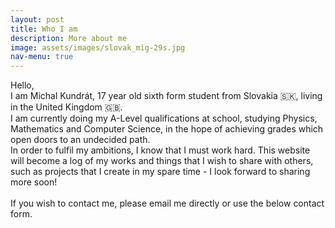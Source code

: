```yaml
---
layout: post
title: Who I am
description: More about me
image: assets/images/slovak_mig-29s.jpg
nav-menu: true
---
```


Hello, <br>
I am Michal Kundrát, 17 year old sixth form student from Slovakia 🇸🇰, living in the United Kingdom 🇬🇧. <br>
I am currently doing my A-Level qualifications at school, studying Physics, Mathematics and Computer Science, in the hope of achieving grades which open doors to an undecided path. <br>
In order to fulfil my ambitions, I know that I must work hard. This website will become a log of my works and things that I wish to share with others, such as projects that I create in my spare time - I look forward to sharing more soon!
<br><br>
If you wish to contact me, please email me directly or use the below contact form.